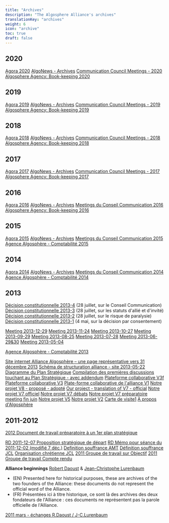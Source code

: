```yaml
---
title: "Archives"
description: "The Algosphere Alliance's archives"
translationKey: "archives"
weight: 6
icon: "archive"
toc: true
draft: false
---
```


## 2020
[Agora 2020](https://docs.google.com/document/d/1VrPtHqz6Dqj7rM8M1GwMCG84DUu6QZe2v_tkGRv91io/edit)
[AlgoNews - Archives](/resources/algonews)
[Communication Council Meetings - 2020](https://docs.google.com/document/d/1_vlN8mS8S-RP06_KlYIB7KAon07tUCxj6iFJnC7rzqU/edit)
[Algosphere Agency: Book-keeping 2020](https://docs.google.com/spreadsheets/d/1Du03J48ZMULHE9xBrlSTwRr-PZha-B0giu8RAuSYfgY/edit)

## 2019
[Agora 2019](https://docs.google.com/document/d/1v8EQxQfCg-dji860xNbKcKFNRY7VQ617W2twlbj9oIo/edit)
[AlgoNews - Archives](/resources/algonews)
[Communication Council Meetings - 2019](https://docs.google.com/document/d/1_Zcbx6KyM0clrZHif60KnYpWSSCyltG1ENXiRvVUCHA/edit)
[Algosphere Agency: Book-keeping 2019](https://docs.google.com/spreadsheets/d/1ndp6Y9hO_p99fez_BqpxnnK-KqL3-MtCwKeqWggFE7o/edit)

## 2018
[Agora 2018](https://docs.google.com/document/d/1PMLaieAkerIVwtxq4Hx31PlT0DhBhZqXnTO9uFZoN-s/edit)
[AlgoNews - Archives](/resources/algonews)
[Communication Council Meetings - 2018](https://docs.google.com/document/d/1FdMcGSxFq5t-_JSVzLsS0gJRdfZ4zQg39KL4QnpA2mk/edit)
[Algosphere Agency: Book-keeping 2018](https://docs.google.com/spreadsheets/d/1oFtZ4R5lbM1oxUdfuldvJdLrt5JsX0uWVkANW7oHEdY/edit)

## 2017
[Agora 2017](https://docs.google.com/document/d/1n7aHPmsmsOf3HkqM1D_AigB2I3yp0_EF9XmWuqgTN2I/edit)
[AlgoNews - Archives](/resources/algonews)
[Communication Council Meetings - 2017](https://docs.google.com/document/d/1ryxmuUhpWuELu0bGmh76An8-FrJrDXwldYHmqnEAcBo/edit)
[Algosphere Agency: Book-keeping 2017](https://docs.google.com/spreadsheets/d/133Abk6RTBP-y9T4Nq278KdGsidifp9mV2zAu0sI2qBE/edit)

## 2016
[Agora 2016](https://docs.google.com/document/d/100mVbPXeCqpbRX4XpwEf6Pdd3ZoRWODxc98QIyfu2II/edit)
[AlgoNews - Archives](/resources/algonews)
[Meetings du Conseil Communication 2016](https://docs.google.com/document/d/1V1ev3TDKseRlbBMvWPXf2-5KArlQtpRjYz9maxbElPA/edit)
[Algosphere Agency: Book-keeping 2016](https://docs.google.com/spreadsheets/d/18QgNRzw8bVSCeEfz8zaoA94NqaxN6SXvLNWiT49_Gao/edit)

## 2015
[Agora 2015](https://docs.google.com/document/d/1s-SbctksqaM7oO4g_yDqBoyCCctEgayB4fkLL2aeU3g/edit)
[AlgoNews - Archives](/resources/algonews)
[Meetings du Conseil Communication 2015](https://docs.google.com/document/d/1wAA4c-8h_TYCzzuXDgRGOmAyFjMYV64A3IkN018UN80/edit)
[Agence Algosphère - Comptabilité 2015](https://docs.google.com/spreadsheets/d/1ZpTq46hmtaJGTZfusTotBZvkJu6p_9l25198_RreE3U/edit)

## 2014
[Agora 2014](https://docs.google.com/document/d/1V2FQSzqNoxAw5amGe_6EoTWcUD12Eo4i-JPKTFtoLSI/edit)
[AlgoNews - Archives](/resources/algonews)
[Meetings du Conseil Communication 2014](https://docs.google.com/document/d/1MKsaa261kSfJTsgwEd6mLgIhCobKyzDq-2lu03FKcdk/edit)
[Agence Algosphère - Comptabilité 2014](https://docs.google.com/spreadsheets/d/1k7spJ6onNNEJjPPpF-EM-ASFJUFcGMyXts65R3L9K0M/edit)

## 2013
[Décision constitutionnelle 2013-4](https://drive.google.com/file/d/0B8CCSwW5inUkcnNVdWlHYUctX1k/edit) (28 juillet, sur le Conseil Communication)
[Décision constitutionnelle 2013-3](https://drive.google.com/file/d/0B8CCSwW5inUkRUNmOFRDNXpCbk0/edit) (28 juillet, sur les statuts d'allié et d'invité)
[Décision constitutionnelle 2013-2](https://drive.google.com/file/d/0B8CCSwW5inUkRWFSNFpXRHVoQlk/edit) (28 juillet, sur le risque de paralysie)
[Décision constitutionnelle 2013-1](https://drive.google.com/file/d/0B8CCSwW5inUkQ1RtTGtPajdjYVU/edit) (4 mai, sur la décision par consentement)

[Meeting 2013-12-29](https://docs.google.com/document/d/1p-7ne6AFccLeRQCoo_ZkYC3T3cx5PdGKPulQdZyYR7s/edit)
[Meeting 2013-11-24](https://docs.google.com/document/d/1j5CTW2lGckUVdIZruDXTMRq2H1l2xsoUbJrwMYGmlPY/edit)
[Meeting 2013-10-27](https://drive.google.com/file/d/0B8CCSwW5inUkZkxXbHNENHBPem8/edit)
[Meeting 2013-09-29](https://drive.google.com/file/d/0B8CCSwW5inUkSWJ1QXg2R0lOV1k/edit)
[Meeting 2013-08-25](https://drive.google.com/file/d/0B8CCSwW5inUkR2x2MnZaQl8wRVk/edit)
[Meeting 2013-07-28](https://drive.google.com/file/d/0B8CCSwW5inUkQWlDZDUyWHh5eW8/edit)
[Meeting 2013-06-29&30](https://drive.google.com/file/d/0B8CCSwW5inUkbnZwRnNlQUk2TFE/edit)
[Meeting 2013-05-04](https://drive.google.com/file/d/0B8CCSwW5inUkNjBqM29BUHl3bUU/edit)

[Agence Algosphère - Comptabilité 2013](https://docs.google.com/spreadsheets/d/1npeNY-Nh7ZZ96yUqZHq6nMuWiny_ek3V-hUsy-D8tTs/edit)

[Site internet Alliance Algosphère – une page représentative vers 31 décembre 2013](https://drive.google.com/file/d/0B8CCSwW5inUkcnR3Q1VHSXYzdE0/edit)
[Schéma de structuration alliance - site 2013-05-22](https://drive.google.com/file/d/0B8CCSwW5inUkUmhiUDB0UF82ck0/edit)
[Diagramme du Plan Stratégique](https://drive.google.com/file/d/0B8CCSwW5inUkNlVkMmNVMlFiMDA/edit)
[Compilation des premières discussions touchant au Plan Stratégique - avec addendum](https://drive.google.com/file/d/0B8CCSwW5inUkdGRnWlc3dXNpVlk/edit)
[Plateforme collaborative V3f](https://drive.google.com/file/d/0B8CCSwW5inUkWms2OVloZXR2M28/edit)
[Plateforme collaborative V3](https://drive.google.com/file/d/0B8CCSwW5inUkbjZrWHY1TWNMSG8/edit)
[Plate-forme collaborative de l'alliance V1](https://drive.google.com/file/d/0B8CCSwW5inUkYTFkSzBnWGdocHc/edit)
[Notre projet V8 - proposé - adopté](https://drive.google.com/file/d/0B8CCSwW5inUkSWU1NTNQUUw2U1k/edit)
[Our project - translation of V7 - official](https://drive.google.com/file/d/0B8CCSwW5inUkck9yRk1pZXk4UVk/edit)
[Notre projet V7 officiel](https://drive.google.com/file/d/0B8CCSwW5inUkS2JfaTVFY3lnb1k/edit)
[Notre projet V7 débats](https://drive.google.com/file/d/0B8CCSwW5inUkQ0FmdzFzWmg5LTg/edit)
[Notre projet V7 préparatoire meeting fin juin](https://drive.google.com/file/d/0B8CCSwW5inUkYU9saC14WUdXQmc/edit)
[Notre projet V5](https://drive.google.com/file/d/0B8CCSwW5inUkaWNZWm9KUkVveVE/edit)
[Notre projet V2](https://drive.google.com/file/d/0B8CCSwW5inUkNVlOQ3Q3Z3lmVU0/edit)
[Carte de visite1](https://drive.google.com/file/d/0B8CCSwW5inUkOE1lQS1fcHZ6emc/edit)
[À propos d'Algosphère](https://drive.google.com/file/d/0B8CCSwW5inUkUTd4NTJ3Ty14MTA/edit)

## 2011-2012
[2012 Document de travail préparatoire à un 1er plan stratégique](https://drive.google.com/file/d/0B8CCSwW5inUkVFZCSlp3aHdISlU/edit)

[RD 2011-12-07  Proposition stratégique de départ](https://drive.google.com/file/d/0B8CCSwW5inUkMFMweFVtalhJcXc/edit)
[RD Mémo pour séance du 2011-12-02 (modifié 7 déc.)](https://drive.google.com/file/d/0B8CCSwW5inUkd0l2QzJiWTdBMU0/edit)
[Definition souffrance AMT](https://drive.google.com/file/d/0B8CCSwW5inUkN21IdzlyeUtJelE/edit)
[Définition souffrance JCL](https://drive.google.com/file/d/0B8CCSwW5inUkR25PeEJCbl9zdmM/edit)
[Organisation chrétienne JCL](https://drive.google.com/file/d/0B8CCSwW5inUkcThxTjdTbURmR2c/edit)
[2011 Groupe de travail sur Objectif](https://drive.google.com/file/d/0B8CCSwW5inUkUE5zak5EcndOSlU/edit)
[2011 Groupe de travail Compte rendu](https://drive.google.com/file/d/0B8CCSwW5inUkUndxN1A2bm5CZkU/edit)

**Alliance beginnings**
[Robert Daoust](http://robert.algosphere.org/) & [Jean-Christophe Lurenbaum](https://jcl.algosphere.org/)

- (EN) Presented here for historical purposes, these are archives of the two founders of the Alliance: these documents do not represent the official word of the Alliance.
- (FR) Présentées ici à titre historique, ce sont là des archives des deux fondateurs de l'Alliance : ces documents ne représentent pas la parole officielle de l'Alliance.

[2011 mars - échanges R.Daoust / J-C.Lurenbaum](https://drive.google.com/file/d/0B8CCSwW5inUkVWtnakN5WFI4bzQ/edit)
